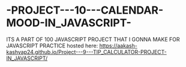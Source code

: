 # -PROJECT---10---CALENDAR-MOOD-IN_JAVASCRIPT-
ITS A PART OF 100 JAVASCRIPT PROJECT THAT I GONNA MAKE FOR JAVASCRIPT PRACTICE hosted here: https://aakash-kashyap24.github.io/Project---9---TIP_CALCULATOR-PROJECT-IN_JAVASCRIPT/
